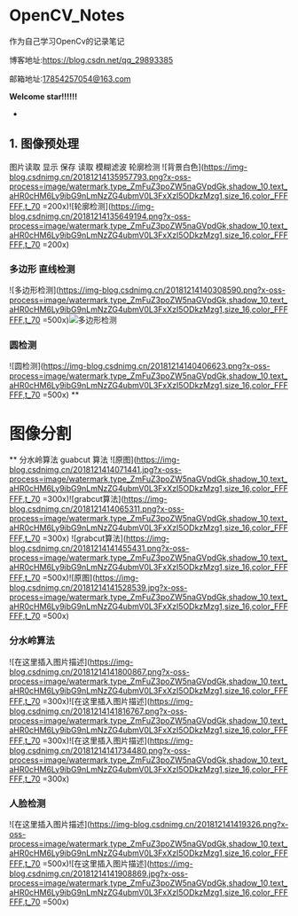 ﻿# OpenCV_Notes

作为自己学习OpenCv的记录笔记

博客地址:https://blog.csdn.net/qq_29893385

邮箱地址:17854257054@163.com

**Welcome star!!!!!!**

*
## 

 ## 1. 图像预处理

图片读取 显示 保存 读取
模糊滤波   轮廓检测
![背景白色](https://img-blog.csdnimg.cn/20181214135957793.png?x-oss-process=image/watermark,type_ZmFuZ3poZW5naGVpdGk,shadow_10,text_aHR0cHM6Ly9ibG9nLmNzZG4ubmV0L3FxXzI5ODkzMzg1,size_16,color_FFFFFF,t_70 =200x)![轮廓检测](https://img-blog.csdnimg.cn/20181214135649194.png?x-oss-process=image/watermark,type_ZmFuZ3poZW5naGVpdGk,shadow_10,text_aHR0cHM6Ly9ibG9nLmNzZG4ubmV0L3FxXzI5ODkzMzg1,size_16,color_FFFFFF,t_70 =200x)
### 多边形 直线检测
![多边形检测](https://img-blog.csdnimg.cn/20181214140308590.png?x-oss-process=image/watermark,type_ZmFuZ3poZW5naGVpdGk,shadow_10,text_aHR0cHM6Ly9ibG9nLmNzZG4ubmV0L3FxXzI5ODkzMzg1,size_16,color_FFFFFF,t_70 =500x)![多边形检测](https://img-blog.csdnimg.cn/20181214140221158.png)
### 圆检测
![圆检测](https://img-blog.csdnimg.cn/20181214140406623.png?x-oss-process=image/watermark,type_ZmFuZ3poZW5naGVpdGk,shadow_10,text_aHR0cHM6Ly9ibG9nLmNzZG4ubmV0L3FxXzI5ODkzMzg1,size_16,color_FFFFFF,t_70 =500x)
**
# 图像分割
**
分水岭算法   guabcut 算法
![原图](https://img-blog.csdnimg.cn/2018121414071441.jpg?x-oss-process=image/watermark,type_ZmFuZ3poZW5naGVpdGk,shadow_10,text_aHR0cHM6Ly9ibG9nLmNzZG4ubmV0L3FxXzI5ODkzMzg1,size_16,color_FFFFFF,t_70 =300x)![grabcut算法](https://img-blog.csdnimg.cn/2018121414065311.png?x-oss-process=image/watermark,type_ZmFuZ3poZW5naGVpdGk,shadow_10,text_aHR0cHM6Ly9ibG9nLmNzZG4ubmV0L3FxXzI5ODkzMzg1,size_16,color_FFFFFF,t_70 =300x)
![grabcut算法](https://img-blog.csdnimg.cn/20181214141455431.png?x-oss-process=image/watermark,type_ZmFuZ3poZW5naGVpdGk,shadow_10,text_aHR0cHM6Ly9ibG9nLmNzZG4ubmV0L3FxXzI5ODkzMzg1,size_16,color_FFFFFF,t_70 =500x)![原图](https://img-blog.csdnimg.cn/20181214141528539.jpg?x-oss-process=image/watermark,type_ZmFuZ3poZW5naGVpdGk,shadow_10,text_aHR0cHM6Ly9ibG9nLmNzZG4ubmV0L3FxXzI5ODkzMzg1,size_16,color_FFFFFF,t_70 =500x)
### 分水岭算法
![在这里插入图片描述](https://img-blog.csdnimg.cn/20181214141800867.png?x-oss-process=image/watermark,type_ZmFuZ3poZW5naGVpdGk,shadow_10,text_aHR0cHM6Ly9ibG9nLmNzZG4ubmV0L3FxXzI5ODkzMzg1,size_16,color_FFFFFF,t_70 =300x)![在这里插入图片描述](https://img-blog.csdnimg.cn/20181214141816767.png?x-oss-process=image/watermark,type_ZmFuZ3poZW5naGVpdGk,shadow_10,text_aHR0cHM6Ly9ibG9nLmNzZG4ubmV0L3FxXzI5ODkzMzg1,size_16,color_FFFFFF,t_70 =300x)![在这里插入图片描述](https://img-blog.csdnimg.cn/20181214141734480.png?x-oss-process=image/watermark,type_ZmFuZ3poZW5naGVpdGk,shadow_10,text_aHR0cHM6Ly9ibG9nLmNzZG4ubmV0L3FxXzI5ODkzMzg1,size_16,color_FFFFFF,t_70 =300x)
### 人脸检测
![在这里插入图片描述](https://img-blog.csdnimg.cn/201812141419326.png?x-oss-process=image/watermark,type_ZmFuZ3poZW5naGVpdGk,shadow_10,text_aHR0cHM6Ly9ibG9nLmNzZG4ubmV0L3FxXzI5ODkzMzg1,size_16,color_FFFFFF,t_70 =500x)![在这里插入图片描述](https://img-blog.csdnimg.cn/20181214141908869.jpg?x-oss-process=image/watermark,type_ZmFuZ3poZW5naGVpdGk,shadow_10,text_aHR0cHM6Ly9ibG9nLmNzZG4ubmV0L3FxXzI5ODkzMzg1,size_16,color_FFFFFF,t_70 =500x)

